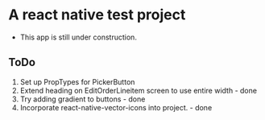 # A react native test project #
* This app is still under construction.


## ToDo ##
1. Set up PropTypes for PickerButton
2. Extend heading on EditOrderLineitem screen to use entire width - done
3. Try adding gradient to buttons - done
4. Incorporate react-native-vector-icons into project. - done
